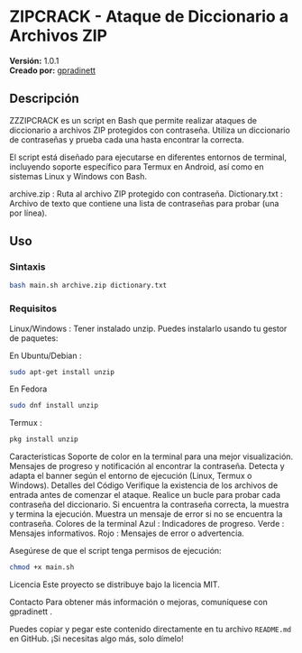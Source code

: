 # ZIPCRACK - Ataque de Diccionario a Archivos ZIP

**Versión:** 1.0.1  
**Creado por:** [gpradinett](https://github.com/gpradinett)

## Descripción

ZZZIPCRACK es un script en Bash que permite realizar ataques de diccionario a archivos ZIP protegidos con contraseña. Utiliza un diccionario de contraseñas y prueba cada una hasta encontrar la correcta.

El script está diseñado para ejecutarse en diferentes entornos de terminal, incluyendo soporte específico para Termux en Android, así como en sistemas Linux y Windows con Bash.

archive.zip : Ruta al archivo ZIP protegido con contraseña.
Dictionary.txt : Archivo de texto que contiene una lista de contraseñas para probar (una por línea).

## Uso

### Sintaxis

```bash
bash main.sh archive.zip dictionary.txt
```

### Requisitos
Linux/Windows : Tener instalado unzip. Puedes instalarlo usando tu gestor de paquetes:

En Ubuntu/Debian :
```bash
sudo apt-get install unzip
```
En Fedora 
```bash
sudo dnf install unzip
```
Termux :
```bash
pkg install unzip
```

Caracteristicas
Soporte de color en la terminal para una mejor visualización.
Mensajes de progreso y notificación al encontrar la contraseña.
Detecta y adapta el banner según el entorno de ejecución (Linux, Termux o Windows).
Detalles del Código
Verifique la existencia de los archivos de entrada antes de comenzar el ataque.
Realice un bucle para probar cada contraseña del diccionario.
Si encuentra la contraseña correcta, la muestra y termina la ejecución.
Muestra un mensaje de error si no se encuentra la contraseña.
Colores de la terminal
Azul : Indicadores de progreso.
Verde : Mensajes informativos.
Rojo : Mensajes de error o advertencia.

Asegúrese de que el script tenga permisos de ejecución:

```bash
chmod +x main.sh
```

Licencia
Este proyecto se distribuye bajo la licencia MIT.

Contacto
Para obtener más información o mejoras, comuníquese con gpradinett .


Puedes copiar y pegar este contenido directamente en tu archivo `README.md` en GitHub. ¡Si necesitas algo más, solo dímelo!


